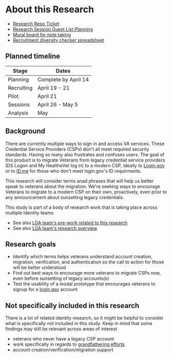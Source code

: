 # About this Research

- [Research Repo Ticket](https://github.com/department-of-veterans-affairs/va.gov-research-repository/issues/280)
- [Research Session Guest List Planning](https://docs.google.com/spreadsheets/d/1y6D2_ItNX9Tch5-nlOFw4Te1ycQMxTqCh09-w-iluWQ/edit#gid=0)
- [Mural board for note taking](https://app.mural.co/t/oddballinternal7486/m/oddballinternal7486/1681396854554/ff9d23f8eef22907cccb8d45cf46f81f5686684d?sender=u6c46f747a0483ea836054483)
- [Recruitment diversity checker spreadsheet](https://docs.google.com/spreadsheets/d/1pq7TSHZonfpzAQBJj6B2geGHlNUwZEs4DzEvxcRgu0o/edit#gid=1367041690)


## Planned timeline

| Stage | Dates |
| --- | --- |
| Planning | Complete by April 14 |
| Recruiting | April 19 - 21 |
| Pilot | April 21 |
| Sessions | April 26 - May 5 |
| Analysis | May |

## Background

There are currently multiple ways to sign in and access VA services. These Credential Service Providers (CSPs) don't all meet required security standards. Having so many also frustrates and confuses users. The goal of this product is to migrate Veterans from legacy credential service providers (DS Logon and My HealtheVet log in) to a modern CSP, ideally to [Login.gov](http://login.gov/) or to [ID.me](http://id.me/) for those who don't meet login.gov's ID requirments.

This research will consider terms anad phrases that will help us better speak to veterans about the migration. We're seeking ways to encourage Veterans to migrate to a modern CSP on their own, proactively, even prior to any announcement about sunsetting legacy credentials.

This study is part of a body of research work that is taking place across multiple Identity teams

- See also [LGA team's pre-work related to this research](https://github.com/department-of-veterans-affairs/va.gov-team/tree/master/products/login.gov-adoption/research/2023-03-Organic-Adoption-Messaging-Usability)
- See also [LGA team's research overview](https://github.com/department-of-veterans-affairs/va.gov-team/tree/master/products/login.gov-adoption/research)

## Research goals

- Identify which terms helps veterans understand account creation, migration, verification, and authentication so the call to action for those will be better understood
- Find out best ways to encourage more veterans to migrate CSPs now, even before sunsetting of legacy accounts(s)
- Test the usability of a modal prototype that encourages veterans to signup for a [login.gov](http://login.gov/) account

## Not specifically included in this research

There is a lot of related identity research, so it might be helpful to consider what is specifically not included in this study. Keep in mind that some findings may still be relevant across areas of interest

- veterans who never have a legacy CSP account
- work specifically in regards to [grandfathering efforts](https://github.com/department-of-veterans-affairs/va.gov-team/tree/master/products/login.gov-adoption/research/2023-02-Grandfathering-Migration-Round-1-Usability)
- account creation/verification/migration support
